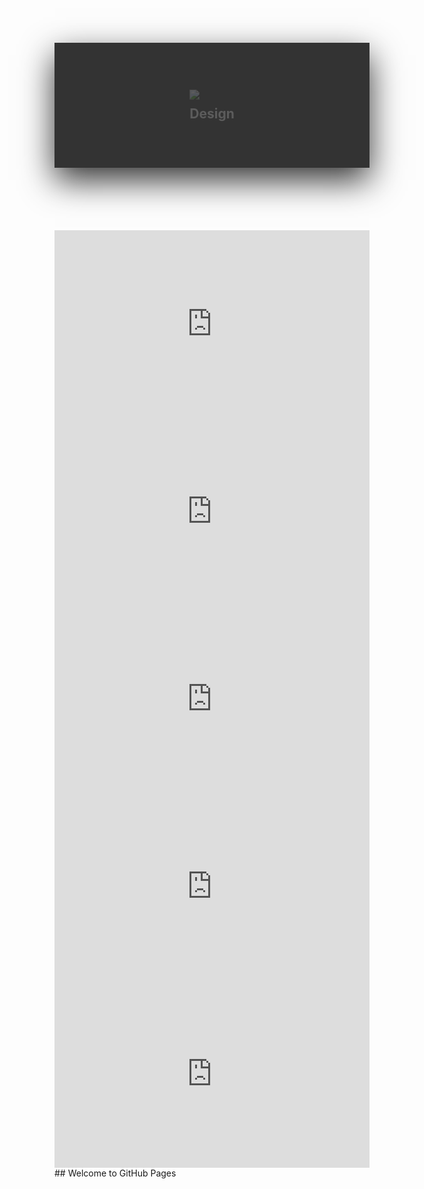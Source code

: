 <style>
        

.storyBox{
width: 100%;
    position: relative;
    display: flex;
}

.storyBox .card{
    position: relative;
    cursor: pointer;
}

.storyBox .card .face{
    width: 100%;
    height: 200px;
    transition: 0.5s;
}

.storyBox .card .face.face1{
    position: relative;
    background: #333;
    display: flex;
    justify-content: center;
    align-items: center;
    z-index: 1;
    transform: translateY(100px);
}

.storyBox .card:hover .face.face1{
    background: #ff0057;
    transform: translateY(0);
}

.storyBox .card .face.face1 .storycontent{
    opacity: 0.2;
    transition: 0.5s;
}

.storyBox .card:hover .face.face1 .storycontent{
    opacity: 1;
}

.storyBox .card .face.face1 .storycontent img{
    max-width: 100px;
}

.storyBox .card .face.face1 .storycontent h3{
    margin: 10px 0 0;
    padding: 0;
    color: #fff;
    text-align: center;
    font-size: 1.5em;
}

.storyBox .card .face.face2{
    position: relative;
    background: #fff;
    display: flex;
    justify-content: center;
    align-items: center;
    padding: 20px;
    box-sizing: border-box;
    box-shadow: 0 20px 50px rgba(0, 0, 0, 0.8);
    transform: translateY(-100px);
}

.storyBox .card:hover .face.face2{
    transform: translateY(0);
}

.storyBox .card .face.face2 .storycontent p{
    margin: 0;
    padding: 0;
}

.storyBox .card .face.face2 .storycontent a{
    margin: 15px 0 0;
    display:  inline-block;
    text-decoration: none;
    font-weight: 900;
    color: #333;
    padding: 5px;
    border: 1px solid #333;
}

.storyBox .card .face.face2 .storycontent a:hover{
    background: #333;
    color: #fff;
}
  
          
</style>  

<div class="storyBox">
        <div class="card">
            <div class="face face1">
                <div class="storycontent">
                    <img src="https://upload.wikimedia.org/wikipedia/commons/0/03/Emoji_u1f4af.svg">
                    <h3>Design</h3>
                </div>
            </div>
            <div class="face face2">
                <div class="storycontent">
                    <p>Aesop's Fables is a collection of tales by the Greek storyteller Aesop. Most of the tales included here were translated and edited by Reverend George Fyler Townsend (1814-1900) in England and published under the title, Aesop's Fables. Townsend's translations were influential on many subsequent collections of fables. Some of the tales included here were taken from the book How to Tell Stories to Children and Some Stories To Tell, by Sara Cone Bryant and published in London in 1918. </p>
                        <a href="https://etc.usf.edu/lit2go/35/aesops-fables/">Read More##LiT_To_Go##</a>
                </div>
            </div>
     
<iframe width="100%" height="300" scrolling="no" frameborder="no" allow="autoplay" src="https://w.soundcloud.com/player/?url=https%3A//api.soundcloud.com/tracks/223118835&color=%23ffcc00&auto_play=false&hide_related=false&show_comments=true&show_user=true&show_reposts=false&show_teaser=true&visual=true"></iframe>
<iframe width="100%" height="300" scrolling="no" frameborder="no" allow="autoplay" src="https://w.soundcloud.com/player/?url=https%3A//api.soundcloud.com/tracks/982907785&color=%23ffcc00&auto_play=false&hide_related=false&show_comments=true&show_user=true&show_reposts=false&show_teaser=true&visual=true"></iframe>
<iframe width="100%" height="300" scrolling="no" frameborder="no" allow="autoplay" src="https://w.soundcloud.com/player/?url=https%3A//api.soundcloud.com/tracks/1039579195&color=%23ffcc00&auto_play=false&hide_related=false&show_comments=true&show_user=true&show_reposts=false&show_teaser=true&visual=true"></iframe>
<iframe width="100%" height="300" scrolling="no" frameborder="no" allow="autoplay" src="https://w.soundcloud.com/player/?url=https%3A//api.soundcloud.com/tracks/843505996&color=%23ffcc00&auto_play=false&hide_related=false&show_comments=true&show_user=true&show_reposts=false&show_teaser=true&visual=true"></iframe>
<iframe width="100%" height="300" scrolling="no" frameborder="no" allow="autoplay" src="https://w.soundcloud.com/player/?url=https%3A//api.soundcloud.com/tracks/843506050&color=%23ffcc00&auto_play=false&hide_related=false&show_comments=true&show_user=true&show_reposts=false&show_teaser=true&visual=true"></iframe>
## Welcome to GitHub Pages

